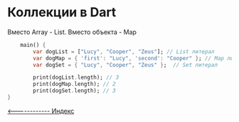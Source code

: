 # Коллекции в Dart

Вместо Array - List. Вместо объекта - Map
```dart
    main() {
        var dogList = ["Lucy", "Cooper", "Zeus"]; // List литерал
        var dogMap = { 'first': "Lucy", 'second': "Cooper" }; // Map литерал. could use #first symbol instead
        var dogSet = { "Lucy", "Cooper", "Zeus" };  // Set литерал

        print(dogList.length); // 3
        print(dogMap.length); // 2
        print(dogSet.length); // 3
}
```

[<------------ Индекс ](README.md)
